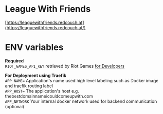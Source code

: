 # League With Friends

[https://leaguewithfriends.redcouch.at](https://leaguewithfriends.redcouch.at/)

# ENV variables

**Required**  
`RIOT_GAMES_API_KEY` retrieved by Riot Games [for Developers](https://developer.riotgames.com/)

**For Deployment using Traefik**  
`APP_NAME=` Application's name used high level labeling such as Docker image and traefik routing label  
`APP_HOST=` The application's host e.g. thebestdomainnameicouldcomeupwith.com  
`APP_NETWORK` Your internal docker network used for backend communication (optional)
